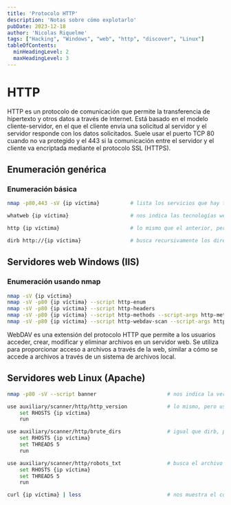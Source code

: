 ```yaml
---
title: 'Protocolo HTTP'
description: 'Notas sobre cómo explotarlo'
pubDate: 2023-12-18
author: 'Nicolas Riquelme'
tags: ["Hacking", "Windows", "web", "http", "discover", "Linux"]
tableOfContents:
  minHeadingLevel: 2
  maxHeadingLevel: 3
---
```

# HTTP
HTTP es un protocolo de comunicación que permite la transferencia de hipertexto y otros datos a través de Internet. Está basado en el modelo cliente-servidor, en el que el cliente envía una solicitud al servidor y el servidor responde con los datos solicitados. Suele usar el puerto TCP 80 cuando no va protegido y el 443 si la comunicación entre el servidor y el cliente va encriptada mediante el protocolo SSL (HTTPS).

## Enumeración genérica
### Enumeración básica
```bash
nmap -p80,443 -sV {ip víctima}			# lista los servicios que hay tras esos puertos e indica las versiones

whatweb {ip víctima}					# nos indica las tecnologías web que usa el servidor web en esa dirección ip

http {ip víctima}						# lo mismo que el anterior, pero añade las cabeceras (se trata de un script de python, no se refiere al protocolo en si)

dirb http://{ip víctima}				# busca recursivamente los directorios de una web usando un diccionario
```
## Servidores web Windows (IIS)
### Enumeración usando nmap
```bash
nmap -sV {ip víctima}																					# lista los puertos abiertos, los servicios que corren tras ellos y sus versiones
nmap -sV -p80 {ip víctima} --script http-enum															# lo mismo que dirb, pero con un diccionario más corto
nmap -sV -p80 {ip víctima} --script http-headers														# muestra las cabeceras
nmap -sV -p80 {ip víctima} --script http-methods --script-args http-methods.url-path=/webdav/			# lista los métodos usados, indicando los que tienen potencial para ser explotados
nmap -sV -p80 {ip víctima} --script http-webdav-scan --script-args http-methods.url-path=/webdav/		# lo mismo que el anterior, pero centrado en WebDav
```
WebDAV es una extensión del protocolo HTTP que permite a los usuarios acceder, crear, modificar y eliminar archivos en un servidor web. Se utiliza para proporcionar acceso a archivos a través de la web, similar a cómo se accede a archivos a través de un sistema de archivos local.

## Servidores web Linux (Apache)
```bash
nmap -p80 -sV --script banner						# nos indica la versión exacta del servidor Apache y nos indica el OS sobre el que corre (pero no su versión exacta)

use auxiliary/scanner/http/http_version				# lo mismo, pero usando metasploit
	set RHOSTS {ip víctima}
	run

use auxiliary/scanner/http/brute_dirs				# igual que dirb, pero usando metasploit
	set RHOSTS {ip víctima}
	set THREADS 5
	run

use auxiliary/scanner/http/robots_txt				# busca el archivo robots.txt y nos lista el contenido del mismo
	set RHOSTS {ip víctima}
	set THREADS 5
	run

curl {ip víctima} | less							# nos muestra el código de la página web, de donde se puede extraer información relevante
```
